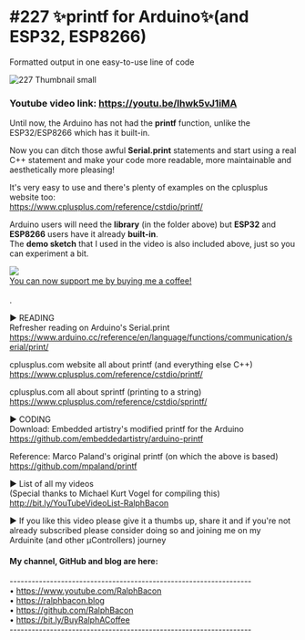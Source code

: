 # #227 ✨printf for Arduino✨(and ESP32, ESP8266)
Formatted output in one easy-to-use line of code

![227 Thumbnail small](https://user-images.githubusercontent.com/20911308/134812254-aa047ac5-401a-4a17-9764-64d57b17daff.jpg)  
### Youtube video link: https://youtu.be/lhwk5vJ1iMA

Until now, the Arduino has not had the **printf** function, unlike the ESP32/ESP8266 which has it built-in.

Now you can ditch those awful **Serial.print** statements and start using a real C++ statement and make your code more readable, more maintainable and aesthetically more pleasing!

It's very easy to use and there's plenty of examples on the cplusplus website too:  
https://www.cplusplus.com/reference/cstdio/printf/

Arduino users will need the **library** (in the folder above) but **ESP32** and **ESP8266** users have it already **built-in**.  
The **demo sketch** that I used in the video is also included above, just so you can experiment a bit.

<img src="https://user-images.githubusercontent.com/20911308/135296246-f216aa5b-0567-4aa8-b1b3-30a3ed92373b.gif" align="left">
<br />  
<a href="https://buymeacoffee.com/ralphbacon" target="_blank">You can now support me by buying me a coffee!</a>  
<br>
<br>
.  

► READING  
Refresher reading on Arduino's Serial.print  
https://www.arduino.cc/reference/en/language/functions/communication/serial/print/  

cplusplus.com website all about printf (and everything else C++)  
https://www.cplusplus.com/reference/cstdio/printf/  

cplusplus.com all about sprintf (printing to a string)  
https://www.cplusplus.com/reference/cstdio/sprintf/  

► CODING  
Download: Embedded artistry's modified printf for the Arduino  
https://github.com/embeddedartistry/arduino-printf

Reference: Marco Paland's original printf (on which the above is based)  
https://github.com/mpaland/printf

► List of all my videos  
(Special thanks to Michael Kurt Vogel for compiling this)   
http://bit.ly/YouTubeVideoList-RalphBacon 

► If you like this video please give it a thumbs up, share it and if you're not already subscribed please consider doing so and joining me on my Arduinite (and other μControllers) journey  

#### My channel, GitHub and blog are here:  
\------------------------------------------------------------------  
• https://www.youtube.com/RalphBacon  
• https://ralphbacon.blog  
• https://github.com/RalphBacon  
• https://bit.ly/BuyRalphACoffee  
\------------------------------------------------------------------  
